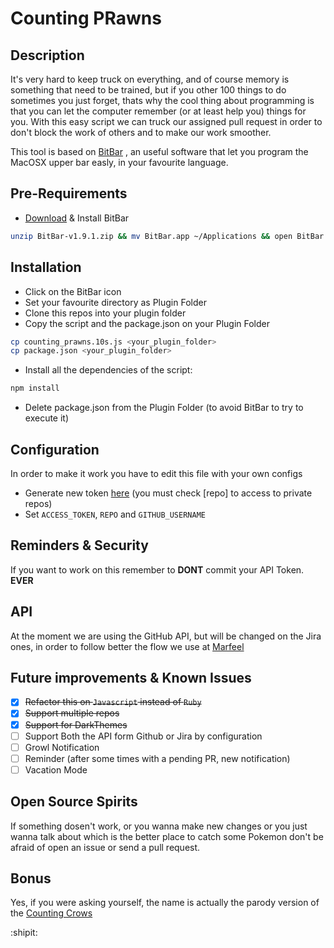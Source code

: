 # Counting PRawns

## Description
It's very hard to keep truck on everything, and of course memory is something that need to be trained, but if you other 100 things to do sometimes you just forget, thats why the cool thing about programming is that you can let the computer remember (or at least help you) things for you. With this easy script we can truck our assigned pull request in order to don't block the work of others and to make our work smoother.

This tool is based on [BitBar](https://github.com/matryer/bitbar) , an useful software that let you program the MacOSX upper bar easly, in your favourite language.

## Pre-Requirements

- [Download](https://github.com/matryer/bitbar/releases/download/v1.9.1/BitBar-v1.9.1.zip) & Install BitBar
```bash
unzip BitBar-v1.9.1.zip && mv BitBar.app ~/Applications && open BitBar.app
```

## Installation
- Click on the BitBar icon
- Set your favourite directory as Plugin Folder
- Clone this repos into your plugin folder
- Copy the script and the package.json on your Plugin Folder
```bash 
cp counting_prawns.10s.js <your_plugin_folder>
cp package.json <your_plugin_folder>
```
- Install all the dependencies of the script:
```bash
npm install
```
- Delete package.json from the Plugin Folder (to avoid BitBar to try to execute it)

## Configuration

In order to make it work you have to edit this file with your own configs

- Generate new token [here](https://github.com/settings/tokens) (you must check [repo] to access to private repos)
- Set `ACCESS_TOKEN`,  `REPO` and `GITHUB_USERNAME`

## Reminders & Security

If you want to work on this remember to **DONT** commit your API Token. **EVER**

## API

At the moment we are using the GitHub API, but will be changed on the Jira ones, in order to follow better the flow we use at [Marfeel](www.marfeel.com)

## Future improvements & Known Issues

- [x] ~~Refactor this on `Javascript` instead of `Ruby`~~
- [x] ~~Support multiple repos~~
- [x] ~~Support for DarkThemes~~
- [ ] Support Both the API form Github or Jira by configuration
- [ ] Growl Notification
- [ ] Reminder (after some times with a pending PR, new notification)
- [ ] Vacation Mode  

## Open Source Spirits

If something dosen't work, or you wanna make new changes or you just wanna talk about which is the better place to catch some Pokemon don't be afraid of open an issue or send a pull request.

## Bonus

Yes, if you were asking yourself, the name is actually the parody version of the [Counting Crows](https://www.youtube.com/watch?v=-oqAU5VxFWs)

:shipit:
